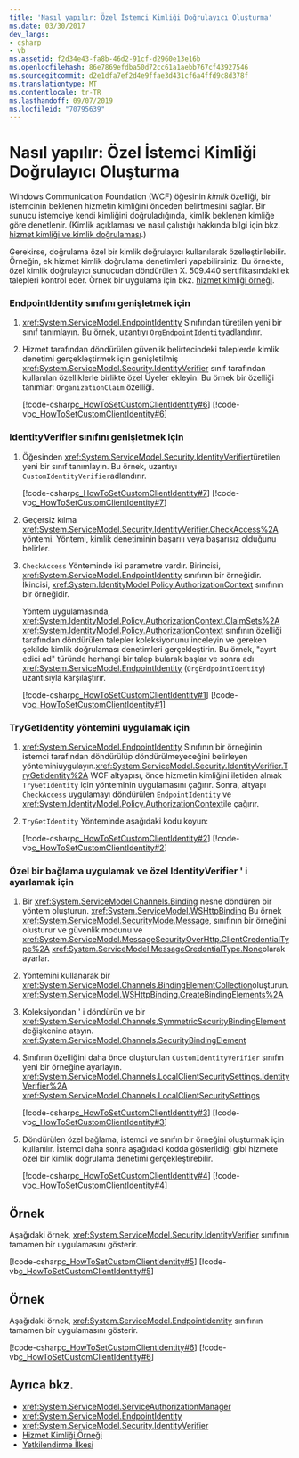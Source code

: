 ```yaml
---
title: 'Nasıl yapılır: Özel İstemci Kimliği Doğrulayıcı Oluşturma'
ms.date: 03/30/2017
dev_langs:
- csharp
- vb
ms.assetid: f2d34e43-fa8b-46d2-91cf-d2960e13e16b
ms.openlocfilehash: 86e7869efdba50d72cc61a1aebb767cf43927546
ms.sourcegitcommit: d2e1dfa7ef2d4e9ffae3d431cf6a4ffd9c8d378f
ms.translationtype: MT
ms.contentlocale: tr-TR
ms.lasthandoff: 09/07/2019
ms.locfileid: "70795639"
---
```

# <a name="how-to-create-a-custom-client-identity-verifier"></a>Nasıl yapılır: Özel İstemci Kimliği Doğrulayıcı Oluşturma
Windows Communication Foundation (WCF) öğesinin *kimlik* özelliği, bir istemcinin beklenen hizmetin kimliğini önceden belirtmesini sağlar. Bir sunucu istemciye kendi kimliğini doğruladığında, kimlik beklenen kimliğe göre denetlenir. (Kimlik açıklaması ve nasıl çalıştığı hakkında bilgi için bkz. [hizmet kimliği ve kimlik doğrulaması](../feature-details/service-identity-and-authentication.md).)  
  
 Gerekirse, doğrulama özel bir kimlik doğrulayıcı kullanılarak özelleştirilebilir. Örneğin, ek hizmet kimlik doğrulama denetimleri yapabilirsiniz. Bu örnekte, özel kimlik doğrulayıcı sunucudan döndürülen X. 509.440 sertifikasındaki ek talepleri kontrol eder. Örnek bir uygulama için bkz. [hizmet kimliği örneği](../samples/service-identity-sample.md).  
  
### <a name="to-extend-the-endpointidentity-class"></a>EndpointIdentity sınıfını genişletmek için  
  
1. <xref:System.ServiceModel.EndpointIdentity> Sınıfından türetilen yeni bir sınıf tanımlayın. Bu örnek, uzantıyı `OrgEndpointIdentity`adlandırır.  
  
2. Hizmet tarafından döndürülen güvenlik belirtecindeki taleplerde kimlik denetimi gerçekleştirmek için genişletilmiş <xref:System.ServiceModel.Security.IdentityVerifier> sınıf tarafından kullanılan özelliklerle birlikte özel Üyeler ekleyin. Bu örnek bir özelliği tanımlar: `OrganizationClaim` özelliği.  
  
     [!code-csharp[c_HowToSetCustomClientIdentity#6](../../../../samples/snippets/csharp/VS_Snippets_CFX/c_howtosetcustomclientidentity/cs/source.cs#6)]
     [!code-vb[c_HowToSetCustomClientIdentity#6](../../../../samples/snippets/visualbasic/VS_Snippets_CFX/c_howtosetcustomclientidentity/vb/source.vb#6)]  
  
### <a name="to-extend-the-identityverifier-class"></a>IdentityVerifier sınıfını genişletmek için  
  
1. Öğesinden <xref:System.ServiceModel.Security.IdentityVerifier>türetilen yeni bir sınıf tanımlayın. Bu örnek, uzantıyı `CustomIdentityVerifier`adlandırır.  
  
     [!code-csharp[c_HowToSetCustomClientIdentity#7](../../../../samples/snippets/csharp/VS_Snippets_CFX/c_howtosetcustomclientidentity/cs/source.cs#7)]
     [!code-vb[c_HowToSetCustomClientIdentity#7](../../../../samples/snippets/visualbasic/VS_Snippets_CFX/c_howtosetcustomclientidentity/vb/source.vb#7)]  
  
2. Geçersiz kılma <xref:System.ServiceModel.Security.IdentityVerifier.CheckAccess%2A> yöntemi. Yöntemi, kimlik denetiminin başarılı veya başarısız olduğunu belirler.  
  
3. `CheckAccess` Yönteminde iki parametre vardır. Birincisi, <xref:System.ServiceModel.EndpointIdentity> sınıfının bir örneğidir. İkincisi, <xref:System.IdentityModel.Policy.AuthorizationContext> sınıfının bir örneğidir.  
  
     Yöntem uygulamasında, <xref:System.IdentityModel.Policy.AuthorizationContext.ClaimSets%2A> <xref:System.IdentityModel.Policy.AuthorizationContext> sınıfının özelliği tarafından döndürülen talepler koleksiyonunu inceleyin ve gereken şekilde kimlik doğrulaması denetimleri gerçekleştirin. Bu örnek, "ayırt edici ad" türünde herhangi bir talep bularak başlar ve sonra adı <xref:System.ServiceModel.EndpointIdentity> (`OrgEndpointIdentity`) uzantısıyla karşılaştırır.  
  
     [!code-csharp[c_HowToSetCustomClientIdentity#1](../../../../samples/snippets/csharp/VS_Snippets_CFX/c_howtosetcustomclientidentity/cs/source.cs#1)]
     [!code-vb[c_HowToSetCustomClientIdentity#1](../../../../samples/snippets/visualbasic/VS_Snippets_CFX/c_howtosetcustomclientidentity/vb/source.vb#1)]  
  
### <a name="to-implement-the-trygetidentity-method"></a>TryGetIdentity yöntemini uygulamak için  
  
1. <xref:System.ServiceModel.EndpointIdentity> Sınıfının bir örneğinin istemci tarafından döndürülüp döndürülmeyeceğini belirleyen yönteminiuygulayın.<xref:System.ServiceModel.Security.IdentityVerifier.TryGetIdentity%2A> WCF altyapısı, önce hizmetin kimliğini iletiden almak `TryGetIdentity` için yönteminin uygulamasını çağırır. Sonra, altyapı `CheckAccess` uygulamayı döndürülen `EndpointIdentity` ve <xref:System.IdentityModel.Policy.AuthorizationContext>ile çağırır.  
  
2. `TryGetIdentity` Yönteminde aşağıdaki kodu koyun:  
  
     [!code-csharp[c_HowToSetCustomClientIdentity#2](../../../../samples/snippets/csharp/VS_Snippets_CFX/c_howtosetcustomclientidentity/cs/source.cs#2)]
     [!code-vb[c_HowToSetCustomClientIdentity#2](../../../../samples/snippets/visualbasic/VS_Snippets_CFX/c_howtosetcustomclientidentity/vb/source.vb#2)]  
  
### <a name="to-implement-a-custom-binding-and-set-the-custom-identityverifier"></a>Özel bir bağlama uygulamak ve özel IdentityVerifier ' i ayarlamak için  
  
1. Bir <xref:System.ServiceModel.Channels.Binding> nesne döndüren bir yöntem oluşturun. <xref:System.ServiceModel.WSHttpBinding> Bu örnek <xref:System.ServiceModel.SecurityMode.Message>, sınıfının bir örneğini oluşturur ve güvenlik modunu ve <xref:System.ServiceModel.MessageSecurityOverHttp.ClientCredentialType%2A> <xref:System.ServiceModel.MessageCredentialType.None>olarak ayarlar.  
  
2. Yöntemini kullanarak bir <xref:System.ServiceModel.Channels.BindingElementCollection>oluşturun. <xref:System.ServiceModel.WSHttpBinding.CreateBindingElements%2A>  
  
3. Koleksiyondan ' i döndürün ve bir <xref:System.ServiceModel.Channels.SymmetricSecurityBindingElement> değişkenine atayın. <xref:System.ServiceModel.Channels.SecurityBindingElement>  
  
4. Sınıfının özelliğini daha önce oluşturulan `CustomIdentityVerifier` sınıfın yeni bir örneğine ayarlayın. <xref:System.ServiceModel.Channels.LocalClientSecuritySettings.IdentityVerifier%2A> <xref:System.ServiceModel.Channels.LocalClientSecuritySettings>  
  
     [!code-csharp[c_HowToSetCustomClientIdentity#3](../../../../samples/snippets/csharp/VS_Snippets_CFX/c_howtosetcustomclientidentity/cs/source.cs#3)]
     [!code-vb[c_HowToSetCustomClientIdentity#3](../../../../samples/snippets/visualbasic/VS_Snippets_CFX/c_howtosetcustomclientidentity/vb/source.vb#3)]  
  
5. Döndürülen özel bağlama, istemci ve sınıfın bir örneğini oluşturmak için kullanılır. İstemci daha sonra aşağıdaki kodda gösterildiği gibi hizmete özel bir kimlik doğrulama denetimi gerçekleştirebilir.  
  
     [!code-csharp[c_HowToSetCustomClientIdentity#4](../../../../samples/snippets/csharp/VS_Snippets_CFX/c_howtosetcustomclientidentity/cs/source.cs#4)]
     [!code-vb[c_HowToSetCustomClientIdentity#4](../../../../samples/snippets/visualbasic/VS_Snippets_CFX/c_howtosetcustomclientidentity/vb/source.vb#4)]  
  
## <a name="example"></a>Örnek  
 Aşağıdaki örnek, <xref:System.ServiceModel.Security.IdentityVerifier> sınıfının tamamen bir uygulamasını gösterir.  
  
 [!code-csharp[c_HowToSetCustomClientIdentity#5](../../../../samples/snippets/csharp/VS_Snippets_CFX/c_howtosetcustomclientidentity/cs/source.cs#5)]
 [!code-vb[c_HowToSetCustomClientIdentity#5](../../../../samples/snippets/visualbasic/VS_Snippets_CFX/c_howtosetcustomclientidentity/vb/source.vb#5)]  
  
## <a name="example"></a>Örnek  
 Aşağıdaki örnek, <xref:System.ServiceModel.EndpointIdentity> sınıfının tamamen bir uygulamasını gösterir.  
  
 [!code-csharp[c_HowToSetCustomClientIdentity#6](../../../../samples/snippets/csharp/VS_Snippets_CFX/c_howtosetcustomclientidentity/cs/source.cs#6)]
 [!code-vb[c_HowToSetCustomClientIdentity#6](../../../../samples/snippets/visualbasic/VS_Snippets_CFX/c_howtosetcustomclientidentity/vb/source.vb#6)]  
  
## <a name="see-also"></a>Ayrıca bkz.

- <xref:System.ServiceModel.ServiceAuthorizationManager>
- <xref:System.ServiceModel.EndpointIdentity>
- <xref:System.ServiceModel.Security.IdentityVerifier>
- [Hizmet Kimliği Örneği](../samples/service-identity-sample.md)
- [Yetkilendirme İlkesi](../samples/authorization-policy.md)
